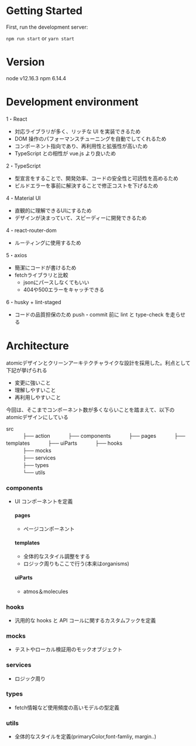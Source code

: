 # Getting Started

First, run the development server:

`npm run start` or `yarn start`


# Version

node v12.16.3
npm 6.14.4

# Development environment

1・React

-  対応ライブラリが多く、リッチな UI を実装できるため
-  DOM 操作のパフォーマンスチューニングを自動でしてくれるため
-  コンポーネント指向であり、再利用性と拡張性が高いため
-  TypeScript との相性が vue.js より良いため

2・TypeScript

-  型宣言をすることで、開発効率、コードの安全性と可読性を高めるため
-  ビルドエラーを事前に解決することで修正コストを下げるため

4・Material UI

-  直観的に理解できるUIにするため
-  デザインが決まっていて、スピーディーに開発できるため

4・react-router-dom

-  ルーティングに使用するため

5・axios

-  簡潔にコードが書けるため
-  fetchライブラリと比較
    -  jsonにパースしなくてもいい  
    -  404や500エラーをキャッチできる

6・husky + lint-staged

-  コードの品質担保のため push・commit 前に lint と type-check を走らせる


# Architecture

atomicデザインとクリーンアーキテクチャライクな設計を採用した。利点として下記が挙げられる

-  変更に強いこと
-  理解しやすいこと
-  再利用しやすいこと

今回は、そこまでコンポーネント数が多くならいことを踏まえて、以下のatomicデザインにしている


src</br> 
　　　 ├── action 
　　　 ├── components
　　　         ├── pages
　　　         ├── templates
　　　         ├── uiParts
　　　 ├── hooks  
　　　 ├── mocks  
　　　 ├── services  
　　　 ├── types    
　　　 └── utils

### components

-  UI コンポーネントを定義

    #### pages
    
    -  ページコンポーネント

    #### templates
    
    -  全体的なスタイル調整をする
    -  ロジック周りもここで行う(本来はorganisms)

    #### uiParts
    
    -  atmos＆molecules

### hooks

-  汎用的な hooks と API コールに関するカスタムフックを定義


### mocks

-  テストやローカル検証用のモックオブジェクト

### services

-  ロジック周り

### types

-  fetch情報など使用頻度の高いモデルの型定義

### utils

-  全体的なスタイルを定義(primaryColor,font-famliy, margin..)


